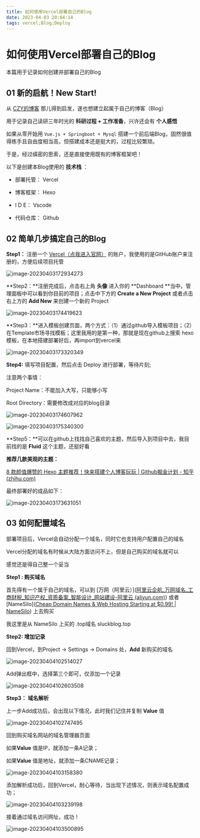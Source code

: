```yaml
---
title: 如何使用Vercel部署自己的Blog
date: 2023-04-03 20:04:14
tags: vercel;Blog;Deploy 
---
```


# 如何使用Vercel部署自己的Blog

本篇用于记录如何创建并部署自己的Blog



## 01 新的启航！New Start!

从 [CZY的博客](https://tech.jasonczc.cn/2022/guide/guide-use-vercel-and-hexo-to-build-freeblog/) 那儿得到启发，遂也想建立起属于自己的博客（Blog）

用于记录自己读研三年时光的 **科研过程 + 工作准备**，兴许还会有 **个人感悟** 

如果从零开始用 `Vue.js + Springboot + Mysql`  搭建一个前后端Blog，固然很值得练手且自由度相当高，但搭建成本还是挺大的，过程比较繁琐。

于是，经过缜密的思索，还是直接使用既有的博客框架吧！



以下是创建本Blog使用的 **技术栈** ：

- 部署托管： Vercel

- 博客框架： Hexo

- I     D    E： Vscode

- 代码仓库： Github



## 02 简单几步搞定自己的Blog

**Step1：** 注册一个 [Vercel（点我进入官网）](https://vercel.com) 的账户，我使用的是GitHub账户来注册的，方便后续项目托管

![image-20230403172934273](image-20230403172934273.png)

**Step2：**注册完成后，点击右上角 **头像**  进入你的  **Dashboard **当中，管理面板中可以看到你目前的项目；点击中下方的 **Create a New Project** 或者点击右上方的 **Add New** 来创建一个新的 Project

![image-20230403174419623](image-20230403174419623.png)



**Step3：**进入模板创建页面，两个方式：（1）通过github导入模板项目；（2）在Template市场寻找模板；这里我用的是第一种，那就是现在github上搜索 hexo 模板，在本地搭建部署好后，再import到vercel来

![image-20230403173320349](image-20230403173320349.png)

**Step4:**  填写项目配置，然后点击 Deploy 进行部署，等待片刻;

注意两个事情：

Project Name：不能加入大写，只能够小写

Root Directory：需要修改成对应的blog目录

![image-20230403174607962](image-20230403174607962.png)

![image-20230403175340300](image-20230403175340300.png)

**Step5：**可以在github上找找自己喜欢的主题，然后导入到项目中去，我目前找的是 **Fluid** 这个主题，还挺好看

**推荐几款美观的主题：**

[8 款颜值爆赞的 Hexo 主题推荐！快来搭建个人博客玩玩 | Github掘金计划 - 知乎 (zhihu.com)](https://zhuanlan.zhihu.com/p/491537945)



最终部署好的成品如下：

![image-20230403173631051](image-20230403173631051.png)



## 03 如何配置域名

部署项目后，Vercel会自动分配一个域名，同时它也支持用户配置自己的域名

Vercel分配的域名有时候从大陆方面访问不上，但是自己购买的域名就可以

感觉还是得自己整一个妥当



**Step1 : 购买域名**

首先得有一个属于自己的域名，可以到 [万网（阿里云）]([阿里云企航_万网域名_工商财税_知识产权_资质备案_智能设计_网站建设-阿里云 (aliyun.com)](https://wanwang.aliyun.com/?utm_content=se_1008775275)) 或者 [NameSilo]([Cheap Domain Names & Web Hosting Starting at $0.99! | NameSilo](https://www.namesilo.com/)) 上去购买

我这里是从 NameSilo 上买的 .top域名 sluckblog.top



**Step2: 增加记录**

回到Vercel，到Project -> Settings -> Domains 处，**Add** 新购买的域名

![image-20230404102514027](image-20230404102514027.png)

Add弹出框中，选择第三个即可，仅添加一个记录

![image-20230404102603508](image-20230404102603508.png)



**Step3： 域名解析**

上一步Add成功后，会出现以下情况，此时我们记住并复制 **Value** 值

![image-20230404102747495](image-20230404102747495.png)

回到购买域名网站的域名管理器页面

如果**Value** 值是IP，就添加一条A记录；

如果**Value** 值是地址，就添加一条CNAME记录；

![image-20230404103158380](image-20230404103158380.png)

添加解析成功后，回到Vercel，耐心等待，当出现下述情况，则表示域名配置成功；

![image-20230404103239198](image-20230404103239198.png)

接着通过域名访问网址，成功！

![image-20230404103500895](image-20230404103500895.png)